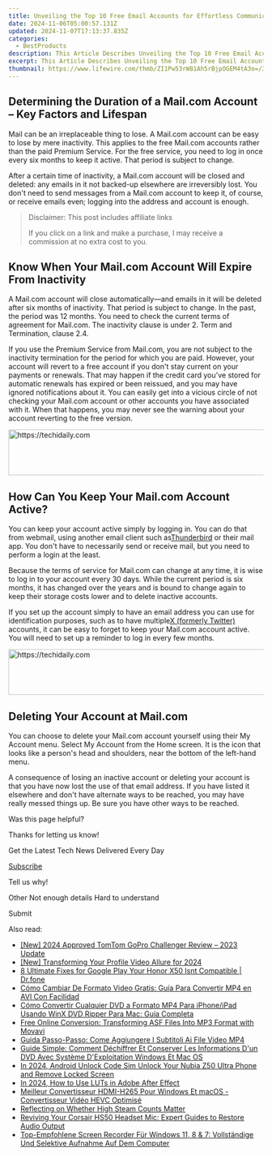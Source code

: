 ```yaml
---
title: Unveiling the Top 10 Free Email Accounts for Effortless Communication
date: 2024-11-06T05:00:57.131Z
updated: 2024-11-07T17:13:37.835Z
categories:
  - BestProducts
description: This Article Describes Unveiling the Top 10 Free Email Accounts for Effortless Communication
excerpt: This Article Describes Unveiling the Top 10 Free Email Accounts for Effortless Communication
thumbnail: https://www.lifewire.com/thmb/ZI1Pw53rW81Ah5rBjpOGEM4tA3o=/300x200/filters:no_upscale():max_bytes(150000):strip_icc():format(webp)/iStock-493217440-59f8f005054ad90010327362.png
---
```


## Determining the Duration of a Mail.com Account – Key Factors and Lifespan
 Mail can be an irreplaceable thing to lose. A Mail.com account can be easy to lose by mere inactivity. This applies to the free Mail.com accounts rather than the paid Premium Service. For the free service, you need to log in once every six months to keep it active. That period is subject to change.

 After a certain time of inactivity, a Mail.com account will be closed and deleted: any emails in it not backed-up elsewhere are irreversibly lost. You don't need to send messages from a Mail.com account to keep it, of course, or receive emails even; logging into the address and account is enough.

>  Disclaimer: This post includes affiliate links
>
>  If you click on a link and make a purchase, I may receive a commission at no extra cost to you.
>

## Know When Your Mail.com Account Will Expire From Inactivity

 A Mail.com account will close automatically—and emails in it will be deleted after six months of inactivity. That period is subject to change. In the past, the period was 12 months. You need to check the current terms of agreement for Mail.com. The inactivity clause is under 2\. Term and Termination, clause 2.4.

 If you use the Premium Service from Mail.com, you are not subject to the inactivity termination for the period for which you are paid. However, your account will revert to a free account if you don't stay current on your payments or renewals. That may happen if the credit card you've stored for automatic renewals has expired or been reissued, and you may have ignored notifications about it. You can easily get into a vicious circle of not checking your Mail.com account or other accounts you have associated with it. When that happens, you may never see the warning about your account reverting to the free version.

<!-- affiliate ads begin -->
<a href="https://aidotcom.pxf.io/c/5597632/2134499/19576" target="_top" id="2134499">
  <img src="//a.impactradius-go.com/display-ad/19576-2134499" border="0" alt="https://techidaily.com" width="600" height="90"/>
</a>
<img height="0" width="0" src="https://aidotcom.pxf.io/i/5597632/2134499/19576" style="position:absolute;visibility:hidden;" border="0" />
<!-- affiliate ads end -->

## How Can You Keep Your Mail.com Account Active?

 You can keep your account active simply by logging in. You can do that from webmail, using another email client such as[Thunderbird](https://www.lifewire.com/mozilla-thunderbird-review-1173071) or their mail app. You don't have to necessarily send or receive mail, but you need to perform a login at the least.

 Because the terms of service for Mail.com can change at any time, it is wise to log in to your account every 30 days. While the current period is six months, it has changed over the years and is bound to change again to keep their storage costs lower and to delete inactive accounts.

 If you set up the account simply to have an email address you can use for identification purposes, such as to have multiple[X (formerly Twitter)](https://www.lifewire.com/what-exactly-is-twitter-2483331) accounts, it can be easy to forget to keep your Mail.com account active. You will need to set up a reminder to log in every few months.

<!-- affiliate ads begin -->
<a href="https://appsumo.8odi.net/c/5597632/2037334/7443" target="_top" id="2037334">
  <img src="//a.impactradius-go.com/display-ad/7443-2037334" border="0" alt="https://techidaily.com" width="728" height="90"/>
</a>
<img height="0" width="0" src="https://appsumo.8odi.net/i/5597632/2037334/7443" style="position:absolute;visibility:hidden;" border="0" />
<!-- affiliate ads end -->

## Deleting Your Account at Mail.com

 You can choose to delete your Mail.com account yourself using their My Account menu. Select My Account from the Home screen. It is the icon that looks like a person's head and shoulders, near the bottom of the left-hand menu.

 A consequence of losing an inactive account or deleting your account is that you have now lost the use of that email address. If you have listed it elsewhere and don't have alternate ways to be reached, you may have really messed things up. Be sure you have other ways to be reached.

Was this page helpful?

Thanks for letting us know!

 Get the Latest Tech News Delivered Every Day

[Subscribe](https://www.lifewire.com/#)

Tell us why!

 Other  Not enough details  Hard to understand

 Submit

<ins class="adsbygoogle"
     style="display:block"
     data-ad-format="autorelaxed"
     data-ad-client="ca-pub-7571918770474297"
     data-ad-slot="1223367746"></ins>

<ins class="adsbygoogle"
     style="display:block"
     data-ad-client="ca-pub-7571918770474297"
     data-ad-slot="8358498916"
     data-ad-format="auto"
     data-full-width-responsive="true"></ins>

<span class="atpl-alsoreadstyle">Also read:</span>
<div><ul>
<li><a href="https://fox-glue.techidaily.com/new-2024-approved-tomtom-gopro-challenger-review-2023-update/"><u>[New] 2024 Approved TomTom GoPro Challenger Review – 2023 Update</u></a></li>
<li><a href="https://facebook-videos.techidaily.com/new-transforming-your-profile-video-allure-for-2024/"><u>[New] Transforming Your Profile Video Allure for 2024</u></a></li>
<li><a href="https://howto.techidaily.com/8-ultimate-fixes-for-google-play-your-honor-x50-isnt-compatible-drfone-by-drfone-fix-android-problems-fix-android-problems/"><u>8 Ultimate Fixes for Google Play Your Honor X50 Isnt Compatible | Dr.fone</u></a></li>
<li><a href="https://techtrends.techidaily.com/como-cambiar-de-formato-video-gratis-guia-para-convertir-mp4-en-avi-con-facilidad/"><u>Cómo Cambiar De Formato Video Gratis: Guía Para Convertir MP4 en AVI Con Facilidad</u></a></li>
<li><a href="https://techtrends.techidaily.com/como-convertir-cualquier-dvd-a-formato-mp4-para-iphoneipad-usando-winx-dvd-ripper-para-mac-guia-completa/"><u>Cómo Convertir Cualquier DVD a Formato MP4 Para iPhone/iPad Usando WinX DVD Ripper Para Mac: Guía Completa</u></a></li>
<li><a href="https://solve-manuals.techidaily.com/free-online-conversion-transforming-asf-files-into-mp3-format-with-movavi/"><u>Free Online Conversion: Transforming ASF Files Into MP3 Format with Movavi</u></a></li>
<li><a href="https://techtrends.techidaily.com/guida-passo-passo-come-aggiungere-i-subtitoli-ai-file-video-mp4/"><u>Guida Passo-Passo: Come Aggiungere I Subtitoli Ai File Video MP4</u></a></li>
<li><a href="https://techtrends.techidaily.com/guide-simple-comment-dechiffrer-et-conserver-les-informations-dun-dvd-avec-systeme-dexploitation-windows-et-mac-os/"><u>Guide Simple: Comment Déchiffrer Et Conserver Les Informations D'un DVD Avec Système D'Exploitation Windows Et Mac OS</u></a></li>
<li><a href="https://sim-unlock.techidaily.com/in-2024-android-unlock-code-sim-unlock-your-nubia-z50-ultra-phone-and-remove-locked-screen-by-drfone-android/"><u>In 2024, Android Unlock Code Sim Unlock Your Nubia Z50 Ultra Phone and Remove Locked Screen</u></a></li>
<li><a href="https://some-techniques.techidaily.com/in-2024-how-to-use-luts-in-adobe-after-effect/"><u>In 2024, How to Use LUTs in Adobe After Effect</u></a></li>
<li><a href="https://techtrends.techidaily.com/meilleur-convertisseur-hdmi-h265-pour-windows-et-macos-convertisseur-video-hevc-optimise/"><u>Meilleur Convertisseur HDMI-H265 Pour Windows Et macOS - Convertisseur Vidéo HEVC Optimisé</u></a></li>
<li><a href="https://games-able.techidaily.com/reflecting-on-whether-high-steam-counts-matter/"><u>Reflecting on Whether High Steam Counts Matter</u></a></li>
<li><a href="https://win-howtos.techidaily.com/reviving-your-corsair-hs50-headset-mic-expert-guides-to-restore-audio-output/"><u>Reviving Your Corsair HS50 Headset Mic: Expert Guides to Restore Audio Output</u></a></li>
<li><a href="https://techtrends.techidaily.com/top-empfohlene-screen-recorder-fur-windows-11-8-and-7-vollstandige-und-selektive-aufnahme-auf-dem-computer/"><u>Top-Empfohlene Screen Recorder Für Windows 11, 8 & 7: Vollständige Und Selektive Aufnahme Auf Dem Computer</u></a></li>
</ul></div>

